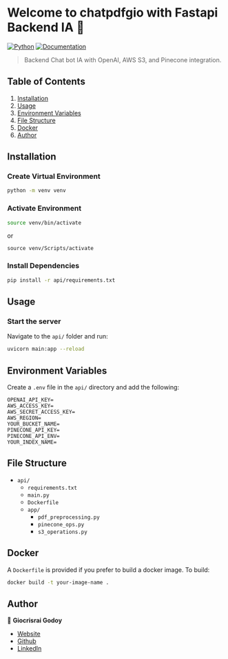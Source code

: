 
# Welcome to chatpdfgio with Fastapi Backend IA 👋
[![Python](https://img.shields.io/badge/Python-3.9-green.svg)](https://github.com/Giocrisrai/chatpdfgio#readme)
[![Documentation](https://img.shields.io/badge/documentation-yes-green.svg)](https://github.com/Giocrisrai/chatpdfgio#readme)

> Backend Chat bot IA with OpenAI, AWS S3, and Pinecone integration.

## Table of Contents
1. [Installation](#installation)
2. [Usage](#usage)
3. [Environment Variables](#environment-variables)
4. [File Structure](#file-structure)
5. [Docker](#docker)
6. [Author](#author)

## Installation

### Create Virtual Environment

```bash
python -m venv venv
```

### Activate Environment

```bash
source venv/bin/activate
```
or
```
source venv/Scripts/activate
```

### Install Dependencies

```bash
pip install -r api/requirements.txt
```

## Usage

### Start the server

Navigate to the `api/` folder and run:

```bash
uvicorn main:app --reload
```

## Environment Variables

Create a `.env` file in the `api/` directory and add the following:

```env
OPENAI_API_KEY=
AWS_ACCESS_KEY=
AWS_SECRET_ACCESS_KEY=
AWS_REGION=
YOUR_BUCKET_NAME=
PINECONE_API_KEY=
PINECONE_API_ENV=
YOUR_INDEX_NAME=
```

## File Structure

- `api/`
  - `requirements.txt`
  - `main.py`
  - `Dockerfile`
  - `app/`
    - `pdf_preprocessing.py`
    - `pinecone_ops.py`
    - `s3_operations.py`

## Docker

A `Dockerfile` is provided if you prefer to build a docker image. To build:

```bash
docker build -t your-image-name .
```

## Author

👤 **Giocrisrai Godoy**

- [Website](https://www.giocrisrai.com/)
- [Github](https://github.com/giocrisrai)
- [LinkedIn](https://www.linkedin.com/in/giocrisrai)
